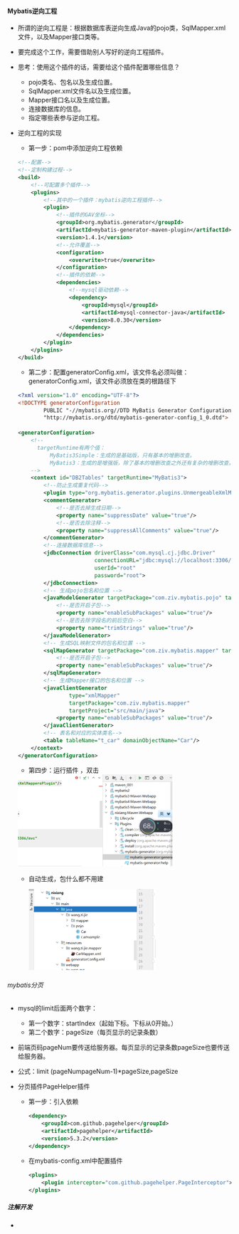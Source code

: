 #### Mybatis逆向工程

*  所谓的逆向⼯程是：根据数据库表逆向⽣成Java的pojo类，SqlMapper.xml⽂件，以及Mapper接⼝类等。 
* 要完成这个⼯作，需要借助别⼈写好的逆向⼯程插件。
* 思考：使⽤这个插件的话，需要给这个插件配置哪些信息？
  - pojo类名、包名以及⽣成位置。
  - SqlMapper.xml⽂件名以及⽣成位置。
  - Mapper接⼝名以及⽣成位置。
  - 连接数据库的信息。
  - 指定哪些表参与逆向⼯程。

* 逆向工程的实现

  *  第一步：pom中添加逆向工程依赖 

    ```xml
    <!--配置-->
    <!--定制构建过程-->
    <build>
        <!--可配置多个插件-->
        <plugins>
            <!--其中的⼀个插件：mybatis逆向⼯程插件-->
            <plugin>
                <!--插件的GAV坐标-->
                <groupId>org.mybatis.generator</groupId>
                <artifactId>mybatis-generator-maven-plugin</artifactId>
                <version>1.4.1</version>
                <!--允许覆盖-->
                <configuration>
                    <overwrite>true</overwrite>
                </configuration>
                <!--插件的依赖-->
                <dependencies>
                    <!--mysql驱动依赖-->
                    <dependency>
                        <groupId>mysql</groupId>
                        <artifactId>mysql-connector-java</artifactId>
                        <version>8.0.30</version>
                    </dependency>
                </dependencies>
            </plugin>
        </plugins>
    </build>
    
    ```

    

  *  第二步：配置generatorConfig.xml，该⽂件名必须叫做：generatorConfig.xml，该⽂件必须放在类的根路径下 

    ```xml
    <?xml version="1.0" encoding="UTF-8"?>
    <!DOCTYPE generatorConfiguration
            PUBLIC "-//mybatis.org//DTD MyBatis Generator Configuration 1.0//EN"
            "http://mybatis.org/dtd/mybatis-generator-config_1_0.dtd">
    
    <generatorConfiguration>
        <!--
          targetRuntime有两个值：
              MyBatis3Simple：⽣成的是基础版，只有基本的增删改查。
              MyBatis3：⽣成的是增强版，除了基本的增删改查之外还有复杂的增删改查。
        -->
        <context id="DB2Tables" targetRuntime="MyBatis3">
            <!--防⽌⽣成重复代码-->
            <plugin type="org.mybatis.generator.plugins.UnmergeableXmlMappersPlugin"/>
            <commentGenerator>
                <!--是否去掉⽣成⽇期-->
                <property name="suppressDate" value="true"/>
                <!--是否去除注释-->
                <property name="suppressAllComments" value="true"/>
            </commentGenerator>
            <!--连接数据库信息-->
            <jdbcConnection driverClass="com.mysql.cj.jdbc.Driver"
                            connectionURL="jdbc:mysql://localhost:3306/ziv_mybatis"
                            userId="root"
                            password="root">
            </jdbcConnection>
            <!-- ⽣成pojo包名和位置 -->
            <javaModelGenerator targetPackage="com.ziv.mybatis.pojo" targetProject="src/main/java">
                <!--是否开启⼦包-->
                <property name="enableSubPackages" value="true"/>
                <!--是否去除字段名的前后空⽩-->
                <property name="trimStrings" value="true"/>
            </javaModelGenerator>
            <!-- ⽣成SQL映射⽂件的包名和位置 -->
            <sqlMapGenerator targetPackage="com.ziv.mybatis.mapper" targetProject="src/main/resources">
                <!--是否开启⼦包-->
                <property name="enableSubPackages" value="true"/>
            </sqlMapGenerator>
            <!-- ⽣成Mapper接⼝的包名和位置 -->
            <javaClientGenerator
                    type="xmlMapper"
                    targetPackage="com.ziv.mybatis.mapper"
                    targetProject="src/main/java">
                <property name="enableSubPackages" value="true"/>
            </javaClientGenerator>
            <!-- 表名和对应的实体类名-->
            <table tableName="t_car" domainObjectName="Car"/>
        </context>
    </generatorConfiguration>
    
    
    ```

    

  *  第四步：运行插件 ，双击

    <img src="Mybatis%E9%80%86%E5%90%91%E5%B7%A5%E7%A8%8B.assets/1709816101098.png" alt="1709816101098" style="zoom:50%;" />

  * 自动生成，包什么都不用建

    <img src="Mybatis%E9%80%86%E5%90%91%E5%B7%A5%E7%A8%8B.assets/1709816134556.png" alt="1709816134556" style="zoom:50%;" />



###### mybatis分页

* mysql的limit后⾯两个数字：

  - 第⼀个数字：startIndex（起始下标。下标从0开始。）
  - 第⼆个数字：pageSize（每⻚显示的记录条数）

* 前端页码pageNum要传送给服务器。每页显示的记录条数pageSize也要传送给服务器。

* 公式：limit (pageNumpageNum-1)*pageSize,pageSize

* 分页插件PageHelper插件

  * 第一步：引入依赖

    ```xml
    <dependency>
        <groupId>com.github.pagehelper</groupId>
        <artifactId>pagehelper</artifactId>
        <version>5.3.2</version>
    </dependency>
    ```

  * 在mybatis-config.xml中配置插件

    ```xml
    <plugins>
        <plugin interceptor="com.github.pagehelper.PageInterceptor"></plugin>
    </plugins>
    ```

    

##### 注解开发

* 
